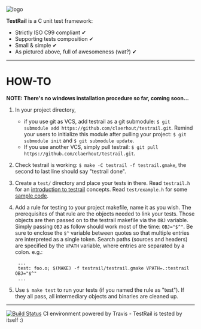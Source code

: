 ![logo](https://github.com/claerhout/testrail/raw/master/testrail-logo.png)

**TestRail** is a C unit test framework:
* Strictly ISO C99 compliant ✔
* Supporting tests composition ✔
* Small & simple ✔
* As pictured above, full of awesomeness (wat?) ✔

-------------------------------------------------------------------------------

# HOW-TO

**NOTE: There's no windows installation procedure so far, coming soon...**

1. In your project directory,
   * if you use git as VCS, add testrail as a git submodule:
     `$ git submodule add https://github.com/claerhout/testrail.git`.
     Remind your users to initialize this module after pulling your project:
     `$ git submodule init` and `$ git submodule update`.
   * If you use another VCS, simply pull testrail:
     `$ git pull https://github.com/claerhout/testrail.git`.
2. Check testrail is working: `$ make -C testrail -f testrail.gmake`,
   the second to last line should say "testrail done".
3. Create a `test/` directory and place your tests in there.
   Read `testrail.h` for an [introduction to testrail](https://github.com/claerhout/testrail/blob/master/testrail.h) concepts.
   Read `test/example.h` for some [sample code](https://github.com/claerhout/testrail/blob/master/test/example.c).
4. Add a rule for testing to your project makefile, name it as you wish.
   The prerequisites of that rule are the objects needed to link your tests.
   Those objects are then passed on to the testrail makefile via the `OBJ` variable.
   Simply passing `OBJ` as follow should work most of the time: `OBJ="$^"`.
   Be sure to enclose the `$^` variable between quotes so that multiple entries are interpreted as a single token.
   Search paths (sources and headers) are specified by the `VPATH` variable, where entries are separated by a colon.
   e.g.:

		...
		test: foo.o; $(MAKE) -f testrail/testrail.gmake VPATH=.:testrail OBJ="$^"
		...

5. Use `$ make test` to run your tests (if you named the rule as "test").
   If they all pass, all intermediary objects and binaries are cleaned up.

-------------------------------------------------------------------------------

[![Build Status](https://secure.travis-ci.org/claerhout/testrail.png?branch=master)](http://travis-ci.org/claerhout/testrail)
CI environment powered by Travis - TestRail is tested by itself :)